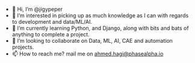 - 👋 Hi, I’m @jigypeper
- 👀 I’m interested in picking up as much knowledge as I can with regards to development and data/ML/AI.
- 🌱 I’m currently learning Python, and Django, along with bits and bats of anything to complete a project.
- 💞️ I’m looking to collaborate on Data, ML, AI, CAE and automation projects.
- 📫 How to reach me? mail me on ahmed.hagi@phasealpha.io

<!---
jigypeper/jigypeper is a ✨ special ✨ repository because its `README.md` (this file) appears on your GitHub profile.
You can click the Preview link to take a look at your changes.
--->
